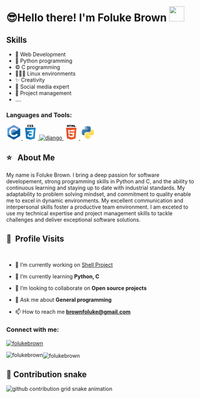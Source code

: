<!-- <a href="https://www.youtube.com/watch?v=dQw4w9WgXcQ"><img src="https://user-images.githubusercontent.com/73097560/115834477-dbab4500-a447-11eb-908a-139a6edaec5c.gif"></a> -->
<h1>😎Hello there! I'm Foluke Brown <img src="src/Hi.gif" width="40px" height="40px" style="max-width: 10%;"></h1>

<!--  <h1>$${\color{orange}Hello\space \color{red} there! \space\color{green}I'm\space \color{red}Nikhila\space \color{red}K S}$$</h1> -->

<!-- [![Typing SVG](https://readme-typing-svg.herokuapp.com/?lines=Working+on+various+projects+...+;Fixing+bugs+..+;Lets+catch+up,+connect+with++me+on+Linkedin)](https://git.io/typing-svg) -->

<!-- <img align="right"  alt="GIF" src="https://user-images.githubusercontent.com/60257288/169688266-0dba71e8-949d-4bc6-a048-0059ef1f994b.jpg" width="420" height="300" />-->

 <!-- <img align="right"  alt="GIF" src="https://github.com/Nikhila-KS/Nikhila-KS/assets/100426366/c469cccd-6cae-4eac-a1a3-ebc9fcaf409c" width="410" height="330" /> -->

 ## Skills
- 🔭 Web Development
- 🐍 Python programming
- © C programming
- 👩🏽‍💻 Linux environments
- ✨ Creativity
- 🌱 Social media expert
- 👯 Project management
- ....

<h3 align="left">Languages and Tools:</h3>
<p align="left"> <a href="https://www.cprogramming.com/" target="_blank" rel="noreferrer"> <img src="https://raw.githubusercontent.com/devicons/devicon/master/icons/c/c-original.svg" alt="c" width="40" height="40"/> </a> <a href="https://www.w3schools.com/css/" target="_blank" rel="noreferrer"> <img src="https://raw.githubusercontent.com/devicons/devicon/master/icons/css3/css3-original-wordmark.svg" alt="css3" width="40" height="40"/> </a> <a href="https://www.djangoproject.com/" target="_blank" rel="noreferrer"> <img src="https://cdn.worldvectorlogo.com/logos/django.svg" alt="django" width="40" height="40"/> </a> <a href="https://www.w3.org/html/" target="_blank" rel="noreferrer"> <img src="https://raw.githubusercontent.com/devicons/devicon/master/icons/html5/html5-original-wordmark.svg" alt="html5" width="40" height="40"/> </a> <a href="https://www.python.org" target="_blank" rel="noreferrer"> <img src="https://raw.githubusercontent.com/devicons/devicon/master/icons/python/python-original.svg" alt="python" width="40" height="40"/> </a> </p>

 
## ⭐ &nbsp; About Me
My name is Foluke Brown. I bring a deep passion for software developement, strong programming skills in Python and C, and the ability to continuous learning and staying up to date with industrial standards. My adaptability to problem solving mindset, and commitment to quality enable me to excel in dynamic environments. My excellent communication and interpersonal skills foster a productive team environment. I am exceted to use my technical expertise and project management skills to tackle challenges and deliver exceptional software solutions.


## 👀 &nbsp;Profile Visits

<!-- <img src="https://profile-counter.glitch.me/folukebrown/count.svg"> -->

<br>

<!-- ## ⚙️Github Info 
### <b>⚡GitHub Analytics</b><br>
<a href="https://github.com/folukebrown">
  <img height="180em" src="https://github-readme-stats-eight-theta.vercel.app/api?username=folukebrown&show_icons=true&theme=algolia&include_all_commits=true&count_private=true"/>
  <img height="183em" src="https://github-readme-stats-eight-theta.vercel.app/api/top-langs/?username=folukebrown&layout=compact&langs_count=8&theme=algolia"/>
</a><br> -->

<!-- ### <b>🔥 Github Streaks</b> <br>
<p align="start"><img src="https://github-readme-streak-stats.herokuapp.com/?user=folukebrown&" alt="Streak" /></p>

<p align="left"> <img src="https://komarev.com/ghpvc/?username=folukebrown&label=Profile%20views&color=0e75b6&style=flat" alt="folukebrown" /> </p>

<p align="left"> <a href="https://github.com/ryo-ma/github-profile-trophy"><img src="https://github-profile-trophy.vercel.app/?username=folukebrown" alt="folukebrown" /></a> </p> -->

- 🔭 I’m currently working on [Shell Project](https://github.com/folukebrown/simple_shell)

- 🌱 I’m currently learning **Python, C**

- 👯 I’m looking to collaborate on **Open source projects**

- 💬 Ask me about **General programming**

- 📫 How to reach me **brownfoluke@gmail.com**

<h3 align="left">Connect with me:</h3>
<p align="left">
<a href="https://twitter.com/folukebrown" target="blank"><img align="center" src="https://raw.githubusercontent.com/rahuldkjain/github-profile-readme-generator/master/src/images/icons/Social/twitter.svg" alt="folukebrown" height="30" width="40" /></a>
</p>

<p><img align="left" src="https://github-readme-stats.vercel.app/api/top-langs?username=folukebrown&show_icons=true&locale=en&layout=compact" alt="folukebrown" /></p>

<!-- <p>&nbsp;<img align="center" src="https://github-readme-stats.vercel.app/api?username=folukebrown&show_icons=true&locale=en" alt="folukebrown" /></p> -->

<p><img align="center" src="https://github-readme-streak-stats.herokuapp.com/?user=folukebrown&" alt="folukebrown" /></p>

## 🐍 Contribution snake

<picture>
  <source media="(prefers-color-scheme: dark)" srcset="https://getlost01.github.io/github-snake.github.io/github-contribution-grid-snake-dark.svg">
  <source media="(prefers-color-scheme: light)" srcset="https://getlost01.github.io/github-snake.github.io/github-contribution-grid-snake.svg">
  <img alt="github contribution grid snake animation" src="https://getlost01.github.io/github-snake.github.io/github-contribution-grid-snake.svg">
</picture>
